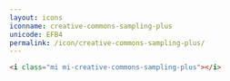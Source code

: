 ```yaml
---
layout: icons
iconname: creative-commons-sampling-plus
unicode: EFB4
permalink: /icon/creative-commons-sampling-plus/
---
```


``` html
<i class="mi mi-creative-commons-sampling-plus"></i>
```
